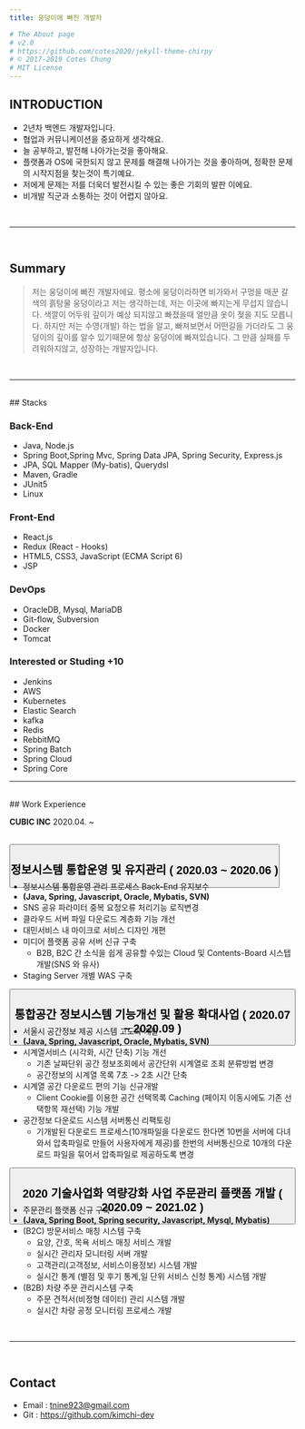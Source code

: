 ```yaml
---
title: 웅덩이에 빠진 개발자

# The About page
# v2.0
# https://github.com/cotes2020/jekyll-theme-chirpy
# © 2017-2019 Cotes Chung
# MIT License
---
```




## INTRODUCTION

- 2년차 백엔드 개발자입니다.
- 협업과 커뮤니케이션을 중요하게 생각해요.
- 늘 공부하고, 발전해 나아가는것을 좋아해요.
- 플랫폼과 OS에 국한되지 않고 문제를 해결해 나아가는 것을 좋아하며, 정확한 문제의 시작지점을 찾는것이 특기예요.
- 저에게 문제는 저를 더욱더 발전시킬 수 있는 좋은 기회의 발판 이에요.
- 비개발 직군과 소통하는 것이 어렵지 않아요.

<br>

---
<br>

## Summary

> 저는 웅덩이에 빠진 개발자에요. 평소에 웅덩이라하면 비가와서 구멍을 매꾼 갈색의 흙탕물 웅덩이라고 저는 생각하는데, 저는 이곳에 빠지는게 무섭지 않습니다. 색깔이 어두워 깊이가 예상 되지않고 빠졌을때 얼만큼 옷이 젖을 지도 모릅니다. 하지만 저는 수영(개발) 하는 법을 알고, 빠져보면서 어떤길을 가더라도 그 웅덩이의 깊이를 알수 있기때문에 항상 웅덩이에 빠져있습니다. 그 만큼 실패를 두려워하지않고, 성장하는 개발자입니다.  

<br>

---
<br>
## Stacks



### Back-End

- Java, Node.js
- Spring Boot,Spring Mvc, Spring Data JPA, Spring Security, Express.js
- JPA, SQL Mapper (My-batis), Querydsl
- Maven, Gradle
- JUnit5
- Linux



### Front-End

- React.js
- Redux (React - Hooks)
- HTML5, CSS3, JavaScript (ECMA Script 6)
- JSP



### DevOps

- OracleDB, Mysql, MariaDB
- Git-flow, Subversion
- Docker
- Tomcat



### Interested or Studing +10

- Jenkins
- AWS
- Kubernetes
- Elastic Search
- kafka
- Redis
- RebbitMQ
- Spring Batch
- Spring Cloud
- Spring Core

---
<br>
## Work Experience  

**CUBIC INC** 2020.04. ~  
<br>  
<div id="accordion">
  <div class="card">
    <div class="card-header" id="headingOne" style="height: 50px;">
        <button class="btn btn-link  collapsed" data-toggle="collapse" data-target="#collapseOne" aria-expanded="false" aria-controls="collapseOne" style="padding: 0;margin-top:0;">
        <h2 data-toc-skip style="padding: 0;">정보시스템 통합운영 및 유지관리 ( 2020.03 ~ 2020.06 )</h2>
      </button>
    </div>
    <div id="collapseOne" class="collapse" aria-labelledby="headingOne" data-parent="#accordion">
      <div class="card-body">
        <ul>
            <li>정보시스템 통합운영 관리 프로세스 Back-End 유지보수</li>
            <li><strong>(Java, Spring, Javascript, Oracle, Mybatis, SVN)</strong></li>
          <li>SNS 공유 파라미터 중복 요청오류 처리기능 로직변경</li>  
          <li>클라우드 서버 파일 다운로드 계층화 기능 개선</li>  
          <li>대민서비스 내 마이크로 서비스 디자인 개편</li>  
          <li>미디어 플랫폼 공유 서버 신규 구축
            <ul>
              <li> B2B, B2C 간 소식을 쉽게 공유할 수있는 Cloud 및 Contents-Board 시스텝 개발(SNS 와 유사)</li>
            </ul>
          </li>   
          <li>Staging Server 개별 WAS 구축</li>  
        </ul>
      </div>
    </div>
  </div>
  <div class="card">
    <div class="card-header" id="headingTwo" style="height: 50px;">
        <button class="btn btn-link  collapsed" data-toggle="collapse" data-target="#collapseTwo" aria-expanded="false" aria-controls="collapseTwo" style="padding: 0;margin-top:0;">
          <h2 data-toc-skip style="padding: 0;">통합공간 정보시스템 기능개선 및 활용 확대사업 ( 2020.07 ~ 2020.09 )</h2>
        </button>
    </div>
    <div id="collapseTwo" class="collapse" aria-labelledby="headingTwo" data-parent="#accordion">
      <div class="card-body">
        <ul>
            <li>서울시 공간정보 제공 시스템 고도화 개발</li>
            <li><strong>(Java, Spring, Javascript, Oracle, Mybatis, SVN)</strong></li>
          <li>시계열서비스 (시각화, 시간 단축) 기능 개선
              <ul>
                  <li>기존 날짜단위 공간 정보조회에서 공간단위 시계열로 조회 분류방법 변경</li>
                  <li>공간정보의 시계열 목록 7초 -> 2초 시간 단축</li>
              </ul>
          </li>  
          <li>시계열 공간 다운로드 편의 기능 신규개발
              <ul>
                  <li>Client Cookie를 이용한 공간 선택목록 Caching (페이지 이동시에도 기존 선택항목 재선택) 기능 개발</li>
              </ul>
          </li>  
          <li>공간정보 다운로드 시스템 서버통신 리팩토링
            <ul>
              <li>기개발된 다운로드 프로세스(10개파일을 다운로드 한다면  10번을 서버에 다녀와서 압축파일로 만들어 사용자에게 제공)를 한번의 서버통신으로 10개의 다운로드 파일을 묶어서 압축파일로 제공하도록 변경</li>  
            </ul>
          </li>
        </ul>
      </div>
    </div>
  </div>
  <div class="card">
    <div class="card-header" id="headingThree" style="height: 50px;">
        <button class="btn btn-link  collapsed" data-toggle="collapse" data-target="#collapseThree" aria-expanded="false" aria-controls="collapseThree" style="padding: 0;margin-top:0;">
          <h2 data-toc-skip style="padding: 0;">2020 기술사업화 역량강화 사업 주문관리 플랫폼 개발 ( 2020.09 ~ 2021.02 )</h2>
        </button>
    </div>
    <div id="collapseThree" class="collapse" aria-labelledby="headingThree" data-parent="#accordion">
      <div class="card-body">
        <ul>
            <li>주문관리 플랫폼 신규 구축</li>
            <li><strong>(Java, Spring Boot, Spring security, Javascript, Mysql, Mybatis)</strong></li>
          <li>(B2C) 방문서비스 매칭 시스템 구축
              <ul>
                  <li>요양, 간호, 목욕 서비스 매칭 서비스 개발</li>
                  <li>실시간 관리자 모니터링 서버 개발</li>
                  <li>고객관리(고객정보, 서비스이용정보) 시스템 개발</li>
                  <li>실시간 통계 (별점 및 후기 통계,일 단위 서비스 신청 통계) 시스템 개발</li>
              </ul>
          </li>  
          <li>(B2B) 차량 주문 관리시스템 구축
              <ul>
                  <li>주문 견적서(비정형 데이터) 관리 시스템 개발</li>
                  <li>실시간 차량 공정 모니터링 프로세스 개발</li>
              </ul>
          </li>
        </ul>
      </div>
    </div>
  </div>
</div>
<br>

---
<br>  

## Contact  
  - Email : tnine923@gmail.com  
  - Git   : https://github.com/kimchi-dev  
